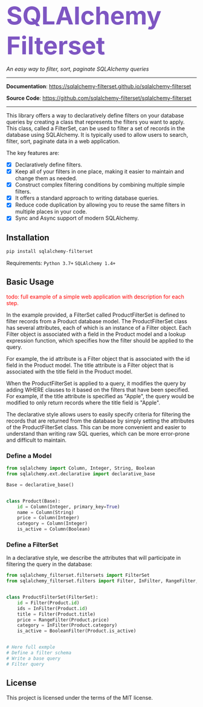 <span style="font-size: 65px; color: #7e56c2">**SQLAlchemy Filterset**</span>

<p align="left">
    <em>An easy way to filter, sort, paginate SQLAlchemy queries</em>
</p>

---
**Documentation**: <a href="https://idaproject.github.io/sqlalchemy-filterset/" target="_blank">https://sqlalchemy-filterset.github.io/sqlalchemy-filterset</a>

**Source Code**: <a href="https://github.com/idaproject/sqlalchemy-filterset" target="_blank">https://github.com/sqlalchemy-filterset/sqlalchemy-filterset</a>

---
This library offers a way to declaratively define filters on your database queries by creating a class that represents the filters you want to apply.
This class, called a FilterSet, can be used to filter a set of records in the database using SQLAlchemy.
It is typically used to allow users to search, filter, sort, paginate data in a web application.

The key features are:

* [X] Declaratively define filters.
* [X] Keep all of your filters in one place, making it easier to maintain and change them as needed.
* [X] Construct complex filtering conditions by combining multiple simple filters.
* [X] It offers a standard approach to writing database queries.
* [X] Reduce code duplication by allowing you to reuse the same filters in multiple places in your code.
* [X] Sync and Async support of modern SQLAlchemy.

## Installation

```bash
pip install sqlalchemy-filterset
```
Requirements: `Python 3.7+` `SQLAlchemy 1.4+`


## Basic Usage

<span style="color:red">todo: full example of a simple web application with description for each step.</span>

In the example provided, a FilterSet called ProductFilterSet is defined to filter records from a Product database model.
The ProductFilterSet class has several attributes, each of which is an instance of a Filter object.
Each Filter object is associated with a field in the Product model and a lookup expression function, which specifies how the filter should be applied to the query.

For example, the id attribute is a Filter object that is associated with the id field in the Product model.
The title attribute is a Filter object that is associated with the title field in the Product model.

When the ProductFilterSet is applied to a query, it modifies the query by adding WHERE clauses to it based on the filters that have been specified.
For example, if the title attribute is specified as "Apple", the query would be modified to only return records where the title field is "Apple".

The declarative style allows users to easily specify criteria for filtering the records that are returned from the database by simply setting the attributes of the ProductFilterSet class.
This can be more convenient and easier to understand than writing raw SQL queries, which can be more error-prone and difficult to maintain.

### Define a Model

```python
from sqlalchemy import Column, Integer, String, Boolean
from sqlalchemy.ext.declarative import declarative_base

Base = declarative_base()


class Product(Base):
    id = Column(Integer, primary_key=True)
    name = Column(String)
    price = Column(Integer)
    category = Column(Integer)
    is_active = Column(Boolean)

```

### Define a FilterSet

In a declarative style, we describe the attributes that will participate in filtering the query in the database:
```python
from sqlalchemy_filterset.filtersets import FilterSet
from sqlalchemy_filterset.filters import Filter, InFilter, RangeFilter, BooleanFilter


class ProductFilterSet(FilterSet):
    id = Filter(Product.id)
    ids = InFilter(Product.id)
    title = Filter(Product.title)
    price = RangeFilter(Product.price)
    category = InFilter(Product.category)
    is_active = BooleanFilter(Product.is_active)

```

```python

# Here full exmple
# Define a filter schema
# Write a base query
# Filter query
```



## License

This project is licensed under the terms of the MIT license.

